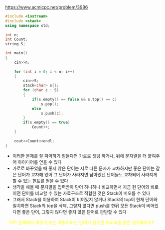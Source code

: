 https://www.acmicpc.net/problem/3986
```C++
#include <iostream>
#include <stack>
using namespace std;
  
int n;
int Count;
string S;

int main()
{
    cin>>n;
  
    for (int i = 0; i < n; i++)
    {
        cin>>S;
        stack<char> s{};
        for (char c : S)
        {         
            if(s.empty() == false && s.top() == c)
                s.pop();
            else
                s.push(c);
        }
        if(s.empty() == true)
            Count++;
    }    
  
    cout<<Count<<endl;
}
```
- 이러한 문제를 잘 파악하기 힘들다면 가로로 셋팅 하거나, 뒤에 문자열을 더 붙여주어 아이디어를 얻을 수 있다
- 가로로 바꾸었을 때 좋지 않은 단어는 서로 다른 문자가 교차하지만 좋은 단어는 같은 단어가 교차해 있어 그 단어가 사라지면 남아있던 단어들도 교차되어 사라지게 할 수 있는 힌트를 얻을 수 있다
- 생각을 해볼 때 문자열을 입력받아 단어 하나하나 비교하면서 지금 현 단어와 바로 이전 단어를 비교할 수 있는 자료구조로 적합한 것은 Stack이 떠오를 수 있다
- 그래서 Stack을 이용하여 Stack이 비어있지 않거나 Stack의 top이 현재 단어와 일치하면 Stack의 top을 삭제, 그렇지 않다면 push를 한뒤 모든 Stack이 비어있다면 좋은 단어, 그렇지 않다면 좋지 않은 단어로 판단할 수 있다

<font color="#ffff00">- TIP) 문제에서 짝짓기 또는 폭발이라는 단어가 있으면 Stack을 한번 생각해보자!!</font>